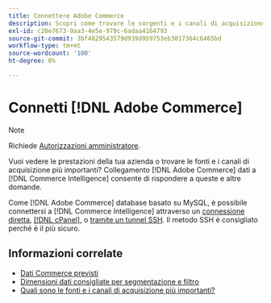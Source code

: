 ```yaml
---
title: Connettere Adobe Commerce
description: Scopri come trovare le sorgenti e i canali di acquisizione più importanti.
exl-id: c20e7673-9aa3-4e5e-979c-6adaa4164793
source-git-commit: 3bf4829543579d939d959753eb3017364c6465bd
workflow-type: tm+mt
source-wordcount: '100'
ht-degree: 0%

---
```


# Connetti [!DNL Adobe Commerce]

>[!NOTE]
>
>Richiede [Autorizzazioni amministratore](../../../administrator/user-management/user-management.md).

Vuoi vedere le prestazioni della tua azienda o trovare le fonti e i canali di acquisizione più importanti? Collegamento [!DNL Adobe Commerce] dati a [!DNL Commerce Intelligence] consente di rispondere a queste e altre domande.

Come [!DNL Adobe Commerce] database basato su MySQL, è possibile connettersi a [!DNL Commerce Intelligence] attraverso un [connessione diretta](../integrations/mysql-via-a-direct-connection.md), [[!DNL cPanel]](../integrations/mysql-via-cpanel.md), o [tramite un tunnel SSH](../integrations/mysql-via-ssh-tunnel.md). Il metodo SSH è consigliato perché è il più sicuro.

## Informazioni correlate

* [Dati Commerce previsti](../integrations/magento-data.md)
* [Dimensioni dati consigliate per segmentazione e filtro](../../../best-practices/segment-filter.md)
* [Quali sono le fonti e i canali di acquisizione più importanti?](../../analysis/most-value-source-channel.md)
